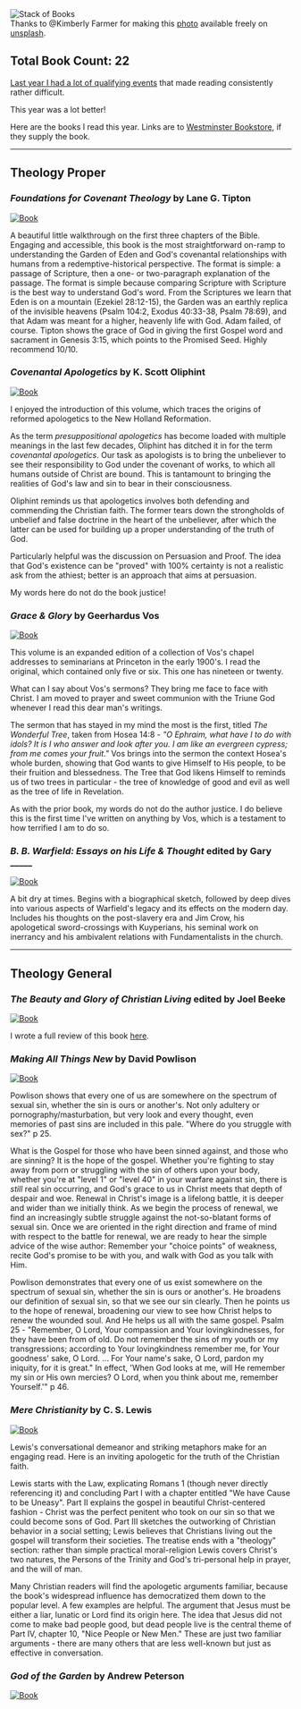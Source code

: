 <div className="postImageContainer"><img src="/blogpost/book-stack.jpg" className="wideNonMovingPostimage" alt="Stack of Books" title="Stack of Books" /></div>

<div className="captionText">Thanks to @Kimberly Farmer for making this <a href="https://unsplash.com/photos/lUaaKCUANVI" target="_blank">photo</a> available freely on <a href="https://www.unsplash.com" target="_blank">unsplash</a>.</div>

## Total Book Count: 22

[Last year I had a lot of qualifying events](/blog/32/2022-reading-in-review) that made reading consistently rather difficult.

This year was a lot better!


Here are the books I read this year. Links are to [Westminster Bookstore](https://www.wtsbooks.com/), if they supply the book.

-------
## Theology Proper


### _Foundations for Covenant Theology_ by Lane G. Tipton
<div className="postImageContainer"><a href="https://reformedforum.org/product/foundations-of-covenant-theology-paperback" target="_blank"><img src="/blogpost/temple-and-the-churchs-mission.png" className="smallPostImage" alt=" Book" title="" /></a></div>

A beautiful little walkthrough on the first three chapters of the Bible. Engaging and accessible, this book is the most straightforward on-ramp to understanding the Garden of Eden and God's covenantal relationships with humans from a redemptive-historical perspective. The format is simple: a passage of Scripture, then a one- or two-paragraph explanation of the passage. The format is simple because comparing Scripture with Scripture is the best way to understand God's word. From the Scriptures we learn that Eden is on a mountain (Ezekiel 28:12-15), the Garden was an earthly replica of the invisible heavens (Psalm 104:2, Exodus 40:33-38, Psalm 78:69), and that Adam was meant for a higher, heavenly life with God. Adam failed, of course. Tipton shows the grace of God in giving the first Gospel word and sacrament in Genesis 3:15, which points to the Promised Seed. Highly recommend 10/10.


### _Covenantal Apologetics_ by K. Scott Oliphint
<div className="postImageContainer"><a href="https://www.wtsbooks.com/products/covenantal-apologetics-principles-and-practice-in-defense-of-our-faith-9781433576362" target="_blank"><img src="/blogpost/temple-and-the-churchs-mission.png" className="smallPostImage" alt=" Book" title="" /></a></div>

I enjoyed the introduction of this volume, which traces the origins of reformed apologetics to the New Holland Reformation.

As the term _presuppositional apologetics_ has become loaded with multiple meanings in the last few decades, Oliphint has ditched it in for the term _covenantal apologetics_. Our task as apologists is to bring the unbeliever to see their responsibility to God under the covenant of works, to which all humans outside of Christ are bound. This is tantamount to bringing the realities of God's law and sin to bear in their consciousness.

Oliphint reminds us that apologetics involves both defending and commending the Christian faith. The former tears down the strongholds of unbelief and false doctrine in the heart of the unbeliever, after which the latter can be used for building up a proper understanding of the truth of God.

Particularly helpful was the discussion on Persuasion and Proof. The idea that God's existence can be "proved" with 100% certainty is not a realistic ask from the athiest; better is an approach that aims at persuasion.

My words here do not do the book justice!


### _Grace & Glory_ by Geerhardus Vos
<div className="postImageContainer"><a href="" target="_blank"><img src="/blogpost/temple-and-the-churchs-mission.png" className="smallPostImage" alt=" Book" title="" /></a></div>


This volume is an expanded edition of a collection of Vos's chapel addresses to seminarians at Princeton in the early 1900's. I read the original, which contained only five or six. This one has nineteen or twenty.

What can I say about Vos's sermons? They bring me face to face with Christ. I am moved to prayer and sweet communion with the Triune God whenever I read this dear man's writings.

The sermon that has stayed in my mind the most is the first, titled _The Wonderful Tree_, taken from Hosea 14:8 - _"O Ephraim, what have I to do with idols? It is I who answer and look after you. I am like an evergreen cypress; from me comes your fruit."_ Vos brings into the sermon the context Hosea's whole burden, showing that God wants to give Himself to His people, to be their fruition and blessedness. The Tree that God likens Himself to reminds us of two trees in particular - the tree of knowledge of good and evil as well as the tree of life in Revelation.

As with the prior book, my words do not do the author justice. I do believe this is the first time I've written on anything by Vos, which is a testament to how terrified I am to do so.


### _B. B. Warfield: Essays on his Life & Thought_ edited by Gary _____
<div className="postImageContainer"><a href="" target="_blank"><img src="/blogpost/temple-and-the-churchs-mission.png" className="smallPostImage" alt=" Book" title="" /></a></div>

A bit dry at times. Begins with a biographical sketch, followed by deep dives into various aspects of Warfield's legacy and its effects on the modern day. Includes his thoughts on the post-slavery era and Jim Crow, his apologetical sword-crossings with Kuyperians, his seminal work on inerrancy and his ambivalent relations with Fundamentalists in the church.


-----------
## Theology General

### _The Beauty and Glory of Christian Living_ edited by Joel Beeke
<div className="postImageContainer"><a href="" target="_blank"><img src="/summary/beauty-and-glory-of-christian-living.jpg" className="smallPostImage" alt=" Book" title="The Beauty and Glory of Christian Living Book" /></a></div>

I wrote a full review of this book [here](/summary/11/beauty-and-glory-of-christian-living).


### _Making All Things New_ by David Powlison
<div className="postImageContainer"><a href="" target="_blank"><img src="/summary/beauty-and-glory-of-christian-living.jpg" className="smallPostImage" alt=" Book" title="The Beauty and Glory of Christian Living Book" /></a></div>

Powlison shows that every one of us are somewhere on the spectrum of sexual sin, whether the sin is ours or another's. Not only adultery or pornography/masturbation, but very look and every thought, even memories of past sins are included in this pale. "Where do you struggle with sex?" p 25.

What is the Gospel for those who have been sinned against, and those who are sinning? It is the hope of the gospel. Whether you're fighting to stay away from porn or struggling with the sin of others upon your body, whether you're at "level 1" or "level 40" in your warfare against sin, there is _still_ real sin occurring, and God's grace to us in Christ meets that depth of despair and woe. Renewal in Christ's image is a lifelong battle, it is deeper and wider than we initially think. As we begin the process of renewal, we find an increasingly subtle struggle against the not-so-blatant forms of sexual sin. Once we are oriented in the right direction and frame of mind with respect to the battle for renewal, we are ready to hear the simple advice of the wise author: Remember your "choice points" of weakness, recite God's promise to be with you, and walk with God as you talk with Him.

Powlison demonstrates that every one of us exist somewhere on the spectrum of sexual sin, whether the sin is ours or another's. He broadens our definition of sexual sin, so that we see our sin clearly. Then he points us to the hope of renewal, broadening our view to see how Christ helps to renew the wounded soul. And He helps us all with the same gospel. Psalm 25 - "Remember, O Lord, Your compassion and Your lovingkindnesses, for they have been from of old. Do not remember the sins of my youth or my transgressions; according to Your lovingkindness remember me, for Your goodness' sake, O Lord. ... For Your name's sake, O Lord, pardon my iniquity, for it is great." In effect, 'When God looks at me, will He remember my sin or His own mercies? O Lord, when you think about me, remember Yourself.'" p 46.


### _Mere Christianity_ by C. S. Lewis
<div className="postImageContainer"><a href="" target="_blank"><img src="/summary/beauty-and-glory-of-christian-living.jpg" className="smallPostImage" alt=" Book" title="The Beauty and Glory of Christian Living Book" /></a></div>

Lewis's conversational demeanor and striking metaphors make for an engaging read. Here is an inviting apologetic for the truth of the Christian faith.

Lewis starts with the Law, explicating Romans 1 (though never directly referencing it) and concluding Part I with a chapter entitled "We have Cause to be Uneasy". Part II explains the gospel in beautiful Christ-centered fashion - Christ was the perfect penitent who took on our sin so that we could become sons of God. Part III sketches the outworking of Christian behavior in a social setting; Lewis believes that Christians living out the gospel will transform their societies. The treatise ends with a "theology" section: rather than simple practical moral-religion Lewis covers Christ's two natures, the Persons of the Trinity and God's tri-personal help in prayer, and the will of man. 

Many Christian readers will find the apologetic arguments familiar, because the book's widespread influence has democratized them down to the popular level. A few examples are helpful. The argument that Jesus must be either a liar, lunatic or Lord find its origin here. The idea that Jesus did not come to make bad people good, but dead people live is the central theme of Part IV, chapter 10, "Nice People or New Men." These are just two familiar arguments - there are many others that are less well-known but just as effective in conversation.



### _God of the Garden_ by Andrew Peterson
<div className="postImageContainer"><a href="" target="_blank"><img src="/summary/beauty-and-glory-of-christian-living.jpg" className="smallPostImage" alt=" Book" title="The Beauty and Glory of Christian Living Book" /></a></div>